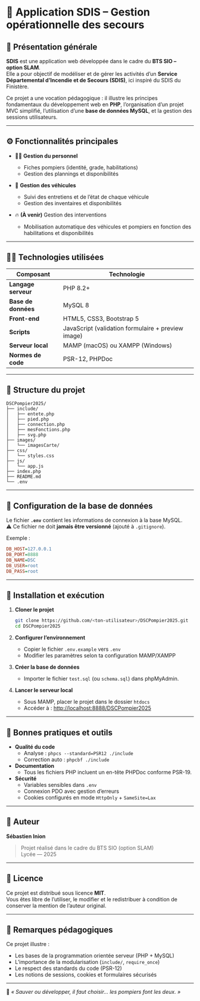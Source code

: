 # 🚒 Application SDIS – Gestion opérationnelle des secours

## 🧭 Présentation générale

**SDIS** est une application web développée dans le cadre du **BTS SIO – option SLAM**.  
Elle a pour objectif de modéliser et de gérer les activités d’un **Service Départemental d’Incendie et de Secours (SDIS)**, ici inspiré du SDIS du Finistère.

Ce projet a une vocation pédagogique : il illustre les principes fondamentaux du développement web en **PHP**, l’organisation d’un projet MVC simplifié, l’utilisation d’une **base de données MySQL**, et la gestion des sessions utilisateurs.

---

## ⚙️ Fonctionnalités principales

- 👨‍🚒 **Gestion du personnel**
  - Fiches pompiers (identité, grade, habilitations)
  - Gestion des plannings et disponibilités

- 🚒 **Gestion des véhicules**
  - Suivi des entretiens et de l’état de chaque véhicule
  - Gestion des inventaires et disponibilités

- 🔥 **(À venir)** Gestion des interventions
  - Mobilisation automatique des véhicules et pompiers en fonction des habilitations et disponibilités

---

## 🧑‍💻 Technologies utilisées

| Composant | Technologie |
|------------|-------------|
| **Langage serveur** | PHP 8.2+ |
| **Base de données** | MySQL 8 |
| **Front-end** | HTML5, CSS3, Bootstrap 5 |
| **Scripts** | JavaScript (validation formulaire + preview image) |
| **Serveur local** | MAMP (macOS) ou XAMPP (Windows) |
| **Normes de code** | PSR-12, PHPDoc |

---

## 📂 Structure du projet

```
DSCPompier2025/
├── include/
│   ├── entete.php
│   ├── pied.php
│   ├── connection.php
│   ├── mesFonctions.php
│   ├── svg.php
├── images/
│   └── imagesCarte/
├── css/
│   └── styles.css
├── js/
│   └── app.js
├── index.php
├── README.md
└── .env
```

---

## 🔐 Configuration de la base de données

Le fichier **`.env`** contient les informations de connexion à la base MySQL.  
⚠️ Ce fichier ne doit **jamais être versionné** (ajouté à `.gitignore`).

Exemple :
```ini
DB_HOST=127.0.0.1
DB_PORT=8888
DB_NAME=DSC
DB_USER=root
DB_PASS=root
```

---

## 🚀 Installation et exécution

1. **Cloner le projet**
   ```bash
   git clone https://github.com/<ton-utilisateur>/DSCPompier2025.git
   cd DSCPompier2025
   ```

2. **Configurer l’environnement**
   - Copier le fichier `.env.example` vers `.env`
   - Modifier les paramètres selon ta configuration MAMP/XAMPP

3. **Créer la base de données**
   - Importer le fichier `test.sql` (ou `schema.sql`) dans phpMyAdmin.

4. **Lancer le serveur local**
   - Sous MAMP, placer le projet dans le dossier `htdocs`
   - Accéder à : [http://localhost:8888/DSCPompier2025](http://localhost:8888/DSCPompier2025)

---

## 🧩 Bonnes pratiques et outils

- **Qualité du code**
  - Analyse : `phpcs --standard=PSR12 ./include`
  - Correction auto : `phpcbf ./include`
- **Documentation**
  - Tous les fichiers PHP incluent un en-tête PHPDoc conforme PSR-19.
- **Sécurité**
  - Variables sensibles dans `.env`
  - Connexion PDO avec gestion d’erreurs
  - Cookies configurés en mode `HttpOnly` + `SameSite=Lax`

---

## 👤 Auteur

**Sébastien Inion**  
> Projet réalisé dans le cadre du BTS SIO (option SLAM)  
> Lycée — 2025

---

## 📜 Licence

Ce projet est distribué sous licence **MIT**.  
Vous êtes libre de l’utiliser, le modifier et le redistribuer à condition de conserver la mention de l’auteur original.

---

## 🧠 Remarques pédagogiques

Ce projet illustre :
- Les bases de la programmation orientée serveur (PHP + MySQL)
- L’importance de la modularisation (`include/`, `require_once`)
- Le respect des standards du code (PSR-12)
- Les notions de sessions, cookies et formulaires sécurisés

---

🧯 _« Sauver ou développer, il faut choisir… les pompiers font les deux. »_


